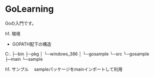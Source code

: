 # GoLearning
Goの入門です。

h1. 環境
* GOPATH配下の構造
<p>
C:.  
├─bin   
├─pkg  
│  └─windows_386  
│      └─gosample  
└─src  
    └─gosample  
        ├─main  
        └─sample  
</p>
h1. サンプル
　sampleパッケージをmainインポートして利用